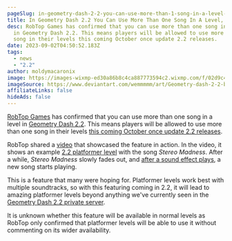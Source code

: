 ```yaml
---
pageSlug: in-geometry-dash-2-2-you-can-use-more-than-1-song-in-a-level-says-robtop
title: In Geometry Dash 2.2 You Can Use More Than One Song In A Level, RobTop Confirms
desc: RobTop Games has confirmed that you can use more than one song in a level
  in Geometry Dash 2.2. This means players will be allowed to use more than one
  song in their levels this coming October once update 2.2 releases.
date: 2023-09-02T04:50:52.183Z
tags:
  - news
  - "2.2"
author: moldymacaronix
image: https://images-wixmp-ed30a86b8c4ca887773594c2.wixmp.com/f/02d9c47c-4eb4-448d-9191-7475c91275e1/dg31bxn-ef4765cc-9760-47c2-b827-6aa68bad9c86.png/v1/fill/w_1280,h_720,q_80,strp/geometry_dash_2_2_boss_fight_by_wemmmmm_dg31bxn-fullview.jpg?token=eyJ0eXAiOiJKV1QiLCJhbGciOiJIUzI1NiJ9.eyJzdWIiOiJ1cm46YXBwOjdlMGQxODg5ODIyNjQzNzNhNWYwZDQxNWVhMGQyNmUwIiwiaXNzIjoidXJuOmFwcDo3ZTBkMTg4OTgyMjY0MzczYTVmMGQ0MTVlYTBkMjZlMCIsIm9iaiI6W1t7ImhlaWdodCI6Ijw9NzIwIiwicGF0aCI6IlwvZlwvMDJkOWM0N2MtNGViNC00NDhkLTkxOTEtNzQ3NWM5MTI3NWUxXC9kZzMxYnhuLWVmNDc2NWNjLTk3NjAtNDdjMi1iODI3LTZhYTY4YmFkOWM4Ni5wbmciLCJ3aWR0aCI6Ijw9MTI4MCJ9XV0sImF1ZCI6WyJ1cm46c2VydmljZTppbWFnZS5vcGVyYXRpb25zIl19.ayupLXGZtMa9WFX__5LY7qwomWhCgrtNTL5Kow_GHpQ
imageSource: https://www.deviantart.com/wemmmmm/art/Geometry-dash-2-2-boss-fight-972559787
affiliateLinks: false
hideAds: false
---
```

[RobTop Games](/posts/robtop-face-reveal-all-known-pictures-of-robtop-games/) has confirmed that you can use more than one song in a level in [Geometry Dash 2.2](/categories/2.2/). This means players will be allowed to use more than one song in their levels [this coming October once update 2.2 releases](/posts/final-geometry-dash-2-2-release-date-confirmed-by-robtop/).

RobTop shared a [video](https://twitter.com/ZURC_99/status/1661426443237183488) that showcased the feature in action. In the video, it shows an example [2.2 platformer level](/posts/geometry-dash-2-2-features-that-explain-why-the-update-is-taking-so-long/) with the song *Stereo Madness*. After a while, *Stereo Madness* slowly fades out, and [after a sound effect plays](/posts/final-geometry-dash-2-2-sneak-peek-released-by-robtop-games/), a new song starts playing.

This is a feature that many were hoping for. Platformer levels work best with multiple soundtracks, so with this featuring coming in 2.2, it will lead to amazing platformer levels beyond anything we've currently seen in the [Geometry Dash 2.2 private server](/posts/geometry-dash-2-2-private-server-download-install/).

It is unknown whether this feature will be available in normal levels as RobTop only confirmed that platformer levels will be able to use it without commenting on its wider availability.